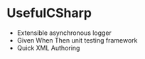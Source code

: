 UsefulCSharp
============

- Extensible asynchronous logger
- Given When Then unit testing framework
- Quick XML Authoring
